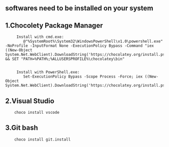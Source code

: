 
##  softwares need to be installed on your system


##  1.Chocolety Package Manager

         Install with cmd.exe:
            @"%SystemRoot%\System32\WindowsPowerShell\v1.0\powershell.exe" -NoProfile -InputFormat None -ExecutionPolicy Bypass -Command "iex ((New-Object System.Net.WebClient).DownloadString('https://chocolatey.org/install.ps1'))" && SET "PATH=%PATH%;%ALLUSERSPROFILE%\chocolatey\bin"
        

         Install with PowerShell.exe:
            Set-ExecutionPolicy Bypass -Scope Process -Force; iex ((New-Object System.Net.WebClient).DownloadString('https://chocolatey.org/install.ps1'))
    
    
##  2.Visual Studio

        choco install vscode


##  3.Git bash

        choco install git.install
